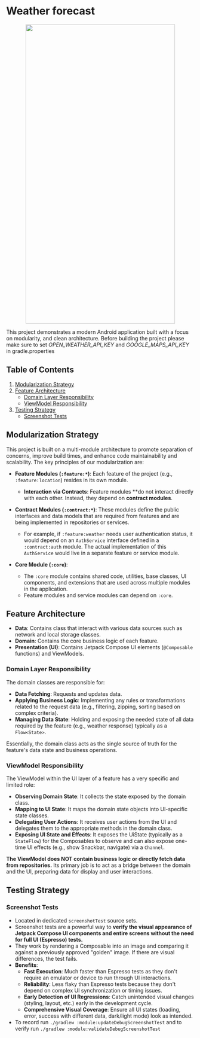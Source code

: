 # Weather forecast

<p align="center">
  <img src="recording.gif" height="800" width="400" />
</p>

This project demonstrates a modern Android application built with a focus on modularity, and clean architecture.
Before building the project please make sure to set *OPEN_WEATHER_API_KEY* and *GOOGLE_MAPS_API_KEY* in gradle.properties

## Table of Contents

1.  [Modularization Strategy](#modularization-strategy)
2.  [Feature Architecture](#feature-architecture)
    *   [Domain Layer Responsibility](#domain-layer-responsibility)
    *   [ViewModel Responsibility](#viewmodel-responsibility)
3.  [Testing Strategy](#testing-strategy)
    *   [Screenshot Tests](#screenshot-tests)


## Modularization Strategy

This project is built on a multi-module architecture to promote separation of concerns, improve build times, and enhance code maintainability and scalability. The key principles of our modularization are:

*   **Feature Modules (`:feature:*`)**: Each feature of the project (e.g., `:feature:location`) resides in its own module.
    *   **Interaction via Contracts**: Feature modules **do not interact directly with each other. Instead, they depend on **contract modules**.
*   **Contract Modules (`:contract:*`)**: These modules define the public interfaces and data models that are required from features and are being implemented in repositories or services.
    *   For example, if `:feature:weather` needs user authentication status, it would depend on an `AuthService` interface defined in a `:contract:auth` module. The actual implementation of this `AuthService` would live in a separate feature or service module.

*   **Core Module (`:core`)**:
    *   The `:core` module contains shared code, utilities, base classes, UI components, and extensions that are used across multiple modules in the application.
    *   Feature modules and service modules can depend on `:core`.

## Feature Architecture

*   **Data**: Contains class that interact with various data sources such as network and local storage classes.
*   **Domain**: Contains the core business logic of each feature.
*   **Presentation (UI)**: Contains Jetpack Compose UI elements (`@Composable` functions) and ViewModels.

### Domain Layer Responsibility

The domain classes are responsible for:

*   **Data Fetching**: Requests and updates data.
*   **Applying Business Logic**: Implementing any rules or transformations related to the request data (e.g., filtering, zipping, sorting based on complex criteria).
*   **Managing Data State**: Holding and exposing the needed state of all data required by the feature (e.g., weather response) typically as a `Flow<State>`.

Essentially, the domain class acts as the single source of truth for the feature's data state and business operations.

### ViewModel Responsibility

The ViewModel within the UI layer of a feature has a very specific and limited role:

*   **Observing Domain State**: It collects the state exposed by the domain class.
*   **Mapping to UI State**: It maps the domain state objects into UI-specific state classes.
*   **Delegating User Actions**: It receives user actions from the UI and delegates them to the appropriate methods in the domain class.
*   **Exposing UI State and Effects**: It exposes the UiState (typically as a `StateFlow`) for the Composables to observe and can also expose one-time UI effects (e.g., show Snackbar, navigate) via a `Channel`.

**The ViewModel does NOT contain business logic or directly fetch data from repositories.** Its primary job is to act as a bridge between the domain and the UI, preparing data for display and user interactions.

## Testing Strategy

### Screenshot Tests

*   Located in dedicated `screenshotTest` source sets.
*   Screenshot tests are a powerful way to **verify the visual appearance of Jetpack Compose UI components and entire screens without the need for full UI (Espresso) tests.**
*   They work by rendering a Composable into an image and comparing it against a previously approved "golden" image. If there are visual differences, the test fails.
*   **Benefits**:
    *   **Fast Execution**: Much faster than Espresso tests as they don't require an emulator or device to run through UI interactions.
    *   **Reliability**: Less flaky than Espresso tests because they don't depend on complex UI synchronization or timing issues.
    *   **Early Detection of UI Regressions**: Catch unintended visual changes (styling, layout, etc.) early in the development cycle.
    *   **Comprehensive Visual Coverage**: Ensure all UI states (loading, error, success with different data, dark/light mode) look as intended.
* To record run `./gradlew :module:updateDebugScreenshotTest` and to verify  run `./gradlew :module:validateDebugScreenshotTest`


